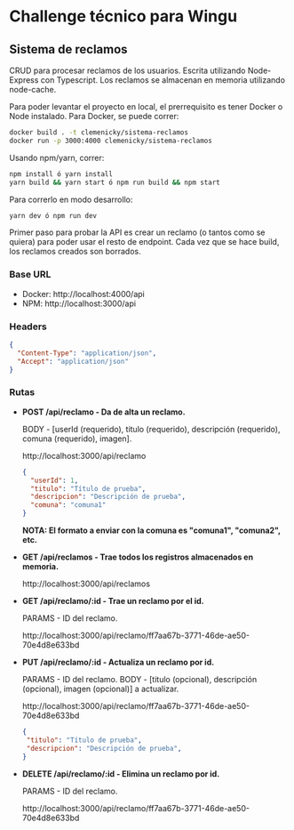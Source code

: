# Challenge técnico para Wingu
## Sistema de reclamos

CRUD para procesar reclamos de los usuarios. Escrita utilizando Node-Express con Typescript. Los reclamos se almacenan en memoria utilizando node-cache.

Para poder levantar el proyecto en local, el prerrequisito es tener Docker o Node instalado.
Para Docker, se puede correr:

``` bash
docker build . -t clemenicky/sistema-reclamos
docker run -p 3000:4000 clemenicky/sistema-reclamos
```

Usando npm/yarn, correr:

``` bash
npm install ó yarn install
yarn build && yarn start ó npm run build && npm start
```
Para correrlo en modo desarrollo:

```bash
yarn dev ó npm run dev
```

Primer paso para probar la API es crear un reclamo (o tantos como se quiera) para poder usar el resto de endpoint. Cada vez que se hace build, los reclamos creados son borrados.
### Base URL
- Docker: http://localhost:4000/api
- NPM: http://localhost:3000/api

### Headers

``` json
{
  "Content-Type": "application/json",
  "Accept": "application/json"
}
```
### Rutas

- **POST /api/reclamo - Da de alta un reclamo.**

  BODY - [userId (requerido), titulo (requerido), descripción (requerido), comuna (requerido), imagen].

  http://localhost:3000/api/reclamo

  ```json
  {
    "userId": 1,
    "titulo": "Título de prueba",
    "descripcion": "Descripción de prueba",
    "comuna": "comuna1"
  }
  ```

  **NOTA: El formato a enviar con la comuna es "comuna1", "comuna2", etc.**

- **GET /api/reclamos - Trae todos los registros almacenados en memoria.**

  http://localhost:3000/api/reclamos

- **GET /api/reclamo/:id - Trae un reclamo por el id.**

  PARAMS - ID del reclamo.

  http://localhost:3000/api/reclamo/ff7aa67b-3771-46de-ae50-70e4d8e633bd

- **PUT /api/reclamo/:id - Actualiza  un reclamo por id.**

  PARAMS - ID del reclamo.
  BODY - [titulo (opcional), descripción (opcional), imagen (opcional)] a actualizar.

  http://localhost:3000/api/reclamo/ff7aa67b-3771-46de-ae50-70e4d8e633bd

   ```json
  {
    "titulo": "Título de prueba",
    "descripcion": "Descripción de prueba",
  }
  ```

- **DELETE /api/reclamo/:id - Elimina un reclamo por id.**

  PARAMS - ID del reclamo.

  http://localhost:3000/api/reclamo/ff7aa67b-3771-46de-ae50-70e4d8e633bd


